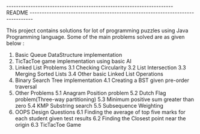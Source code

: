 --------------------------------------------------------------------- README -------------------------------------------------------------------------------

This project contains solutions for lot of programming puzzles using Java Programming language. Some of the main problems solved are as given below :

1. Basic Queue DataStructure implementation
2. TicTacToe game implementation using basic AI
3. Linked List Problems 
	3.1 Checking Circularity
	3.2 List Intersection
	3.3 Merging Sorted Lists
	3.4 Other basic Linked List Operations
4. Binary Search Tree implementation
	4.1 Creating a BST given pre-order traversal
5. Other Problems
	5.1 Anagram Position problem
	5.2 Dutch Flag problem(Three-way partitioning)
	5.3 Minimum positive sum greater than zero
	5.4 KMP Substring search
	5.5 Subsequence Weighting
6. OOPS Design Questions
	6.1 Finding the average of top five marks for each student given test results
	6.2 Finding the Closest point near the origin
	6.3 TicTacToe Game